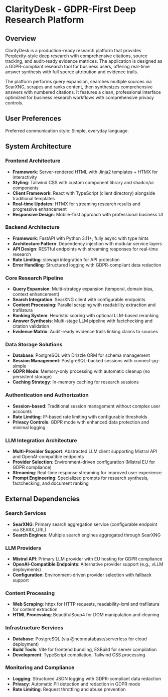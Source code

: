 # ClarityDesk - GDPR-First Deep Research Platform

## Overview

ClarityDesk is a production-ready research platform that provides Perplexity-style deep research with comprehensive citations, source tracking, and audit-ready evidence matrices. The application is designed as a GDPR-compliant research tool for business users, offering real-time answer synthesis with full source attribution and evidence trails.

The platform performs query expansion, searches multiple sources via SearXNG, scrapes and ranks content, then synthesizes comprehensive answers with numbered citations. It features a clean, professional interface optimized for business research workflows with comprehensive privacy controls.

## User Preferences

Preferred communication style: Simple, everyday language.

## System Architecture

### Frontend Architecture
- **Framework**: Server-rendered HTML with Jinja2 templates + HTMX for interactivity
- **Styling**: Tailwind CSS with custom component library and shadcn/ui components
- **Client Framework**: React with TypeScript (client directory) alongside traditional templates
- **Real-time Updates**: HTMX for streaming research results and progressive enhancement
- **Responsive Design**: Mobile-first approach with professional business UI

### Backend Architecture
- **Framework**: FastAPI with Python 3.11+, fully async with type hints
- **Architecture Pattern**: Dependency injection with modular service layers
- **API Design**: RESTful endpoints with streaming responses for real-time research
- **Rate Limiting**: slowapi integration for API protection
- **Error Handling**: Structured logging with GDPR-compliant data redaction

### Core Research Pipeline
- **Query Expansion**: Multi-strategy expansion (temporal, domain bias, context enhancement)
- **Search Integration**: SearXNG client with configurable endpoints
- **Content Processing**: Parallel scraping with readability extraction and trafilatura
- **Ranking System**: Heuristic scoring with optional LLM-based reranking
- **Answer Synthesis**: Multi-stage LLM pipeline with factchecking and citation validation
- **Evidence Matrix**: Audit-ready evidence trails linking claims to sources

### Data Storage Solutions
- **Database**: PostgreSQL with Drizzle ORM for schema management
- **Session Management**: PostgreSQL-backed sessions with connect-pg-simple
- **GDPR Mode**: Memory-only processing with automatic cleanup (no persistent storage)
- **Caching Strategy**: In-memory caching for research sessions

### Authentication and Authorization
- **Session-based**: Traditional session management without complex user accounts
- **Rate Limiting**: IP-based rate limiting with configurable thresholds
- **Privacy Controls**: GDPR mode with enhanced data protection and minimal logging

### LLM Integration Architecture
- **Multi-Provider Support**: Abstracted LLM client supporting Mistral API and OpenAI-compatible endpoints
- **Provider Selection**: Environment-driven configuration (Mistral EU for GDPR compliance)
- **Streaming**: Real-time response streaming for improved user experience
- **Prompt Engineering**: Specialized prompts for research synthesis, factchecking, and document ranking

## External Dependencies

### Search Services
- **SearXNG**: Primary search aggregation service (configurable endpoint via SEARX_URL)
- **Search Engines**: Multiple search engines aggregated through SearXNG

### LLM Providers
- **Mistral API**: Primary LLM provider with EU hosting for GDPR compliance
- **OpenAI-Compatible Endpoints**: Alternative provider support (e.g., vLLM deployments)
- **Configuration**: Environment-driven provider selection with fallback support

### Content Processing
- **Web Scraping**: httpx for HTTP requests, readability-lxml and trafilatura for content extraction
- **HTML Processing**: BeautifulSoup4 for DOM manipulation and cleaning

### Infrastructure Services
- **Database**: PostgreSQL (via @neondatabase/serverless for cloud deployment)
- **Build Tools**: Vite for frontend bundling, ESBuild for server compilation
- **Development**: TypeScript compilation, Tailwind CSS processing

### Monitoring and Compliance
- **Logging**: Structured JSON logging with GDPR-compliant data redaction
- **Privacy**: Automatic PII detection and redaction in GDPR mode
- **Rate Limiting**: Request throttling and abuse prevention